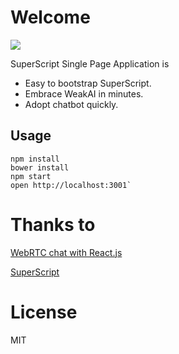 # Welcome
![](http://7xkeqi.com1.z0.glb.clouddn.com/image/github/Apr-24-2017%2022-43-04.gif)

SuperScript Single Page Application is 

* Easy to bootstrap SuperScript.
* Embrace WeakAI in minutes.
* Adopt chatbot quickly.

## Usage
```
npm install
bower install
npm start
open http://localhost:3001`
```

# Thanks to

[WebRTC chat with React.js](http://blog.mgechev.com/2014/09/03/webrtc-peer-to-peer-chat-with-react/)

[SuperScript](http://superscriptjs.com/)

# License
MIT